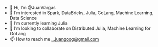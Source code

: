 - 👋 Hi, I’m @JuanVargas
- 👀 I’m interested in Spark, DataBricks, Julia, GoLang, Machine Learning, Data Science 
- 🌱 I’m currently learning Julia
- 💞️ I’m looking to collaborate on Distributed Julia, Machine Learning for GoLang
- 📫 How to reach me ...juangoog@gmail.com

<!---
JuanVargas/JuanVargas is a ✨ special ✨ repository because its `README.md` (this file) appears on your GitHub profile.
You can click the Preview link to take a look at your changes.
--->
